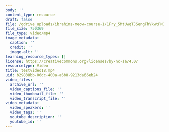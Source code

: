 ```yaml
---
body: ''
content_type: resource
draft: false
file: /gdrive_uploads/ibrahims-meow-course-1/1Fry_5MtUwqTJSengFhVkwtPNI2XxNuKR/testvideo18.mp4
file_size: 750369
file_type: video/mp4
image_metadata:
  caption: ''
  credit: ''
  image-alt: ''
learning_resource_types: []
license: https://creativecommons.org/licenses/by-nc-sa/4.0/
resourcetype: Video
title: testvideo18.mp4
uid: b29838bb-06dc-400a-a6b8-9213da66eb24
video_files:
  archive_url: ''
  video_captions_file: ''
  video_thumbnail_file: ''
  video_transcript_file: ''
video_metadata:
  video_speakers: ''
  video_tags: ''
  youtube_description: ''
  youtube_id: ''
---
```

